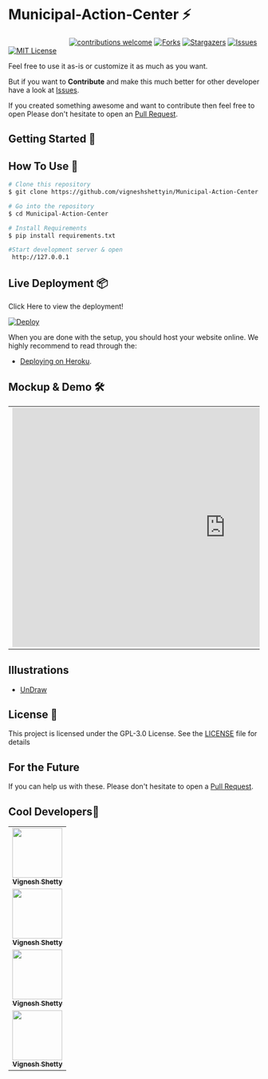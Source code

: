 # Municipal-Action-Center ⚡️ 
&nbsp;&nbsp;&nbsp;&nbsp;&nbsp;&nbsp;&nbsp;&nbsp;&nbsp;&nbsp;&nbsp;&nbsp;&nbsp;&nbsp;&nbsp;&nbsp;&nbsp;&nbsp;&nbsp;&nbsp;&nbsp;&nbsp;&nbsp;&nbsp;&nbsp;&nbsp;&nbsp;&nbsp;&nbsp;&nbsp;
[![contributions welcome](https://img.shields.io/badge/contributions-welcome-brightgreen.svg?style=flat)](https://github.com/vigneshshettyin/Municipal-Action-Center/issues)
[![Forks](https://img.shields.io/github/forks/vigneshshettyin/Online-Certificate-Generation-Verification.svg?logo=github)](https://github.com/vigneshshettyin/Municipal-Action-Center/network/members)
[![Stargazers](https://img.shields.io/github/stars/vigneshshettyin/Municipal-Action-Center.svg?logo=github)](https://github.com/vigneshshettyin/Municipal-Action-Center/stargazers)
[![Issues](https://img.shields.io/github/issues/vigneshshettyin/Municipal-Action-Center.svg?logo=github)](https://github.com/vigneshshettyin/Municipal-Action-Center/issues)
[![MIT License](https://img.shields.io/github/license/vigneshshettyin/Municipal-Action-Center.svg?style=flat-square)](https://github.com/vigneshshettyin/Municipal-Action-Center/blob/master/LICENSE)

Feel free to use it as-is or customize it as much as you want.

But if you want to **Contribute** and make this much better for other developer have a look at [Issues](https://github.com/vigneshshettyin/Online-Certificate-Generation-Verification/issues).


If you created something awesome and want to contribute then feel free to open Please don't hesitate to open an [Pull Request](https://github.com/vigneshshettyin/Municipal-Action-Center/pulls).


## Getting Started 🚀

## How To Use 🔧

```bash
# Clone this repository
$ git clone https://github.com/vigneshshettyin/Municipal-Action-Center.git

# Go into the repository
$ cd Municipal-Action-Center

# Install Requirements
$ pip install requirements.txt

#Start development server & open 
 http://127.0.0.1
```
## Live Deployment 📦 

 Click Here to view the deployment!
 
[![Deploy](https://www.herokucdn.com/deploy/button.svg)](https://municipalac.herokuapp.com/)
 

When you are done with the setup, you should host your website online.
We highly recommend to read through the:<br>
- [Deploying on Heroku](https://stackabuse.com/deploying-a-flask-application-to-heroku/).<br>


## Mockup & Demo 🛠️

<table><tr><td valign="top" width="50%">

<iframe width="853" height="480" src="https://www.youtube.com/embed/yXw61hPStas" frameborder="0" allow="accelerometer; autoplay; clipboard-write; encrypted-media; gyroscope; picture-in-picture" allowfullscreen></iframe>

</td><td valign="top" width="50%">

<iframe width="805" height="441" src="https://www.youtube.com/embed/T0rcRdUSnYg?list=PLGtNXSAD7dWuCJgujxOK01Pqsz7DxgNH0" frameborder="0" allow="accelerometer; autoplay; clipboard-write; encrypted-media; gyroscope; picture-in-picture" allowfullscreen></iframe>

</td></tr></table>  


## Illustrations
- [UnDraw](https://undraw.co/illustrations)

## License 📄

This project is licensed under the GPL-3.0 License. See the [LICENSE](./LICENSE) file for details



## For the Future 
If you can help us with these. Please don't hesitate to open a [Pull Request](https://github.com/vigneshshettyin/Online-Certificate-Generation-Verification/pulls).

## Cool Developers🚧

<table>
  <tr>
    <td align="center"><a href="http://vigneshshetty.in"><img src="https://avatars3.githubusercontent.com/u/61915786?s=460&u=75ed488de9581ae3cfe3aa6515e404314308dfbe&v=4" width="100px;" alt=""/><br /><sub><b>Vignesh Shetty</b></sub></a></td>
  </tr>
   <tr>
    <td align="center"><a href="http://vigneshshetty.in"><img src="https://avatars3.githubusercontent.com/u/61915786?s=460&u=75ed488de9581ae3cfe3aa6515e404314308dfbe&v=4" width="100px;" alt=""/><br /><sub><b>Vignesh Shetty</b></sub></a></td>
  </tr>
   <tr>
    <td align="center"><a href="http://vigneshshetty.in"><img src="https://avatars3.githubusercontent.com/u/61915786?s=460&u=75ed488de9581ae3cfe3aa6515e404314308dfbe&v=4" width="100px;" alt=""/><br /><sub><b>Vignesh Shetty</b></sub></a></td>
  </tr>
   <tr>
    <td align="center"><a href="http://vigneshshetty.in"><img src="https://avatars3.githubusercontent.com/u/61915786?s=460&u=75ed488de9581ae3cfe3aa6515e404314308dfbe&v=4" width="100px;" alt=""/><br /><sub><b>Vignesh Shetty</b></sub></a></td>
  </tr>
</table>


